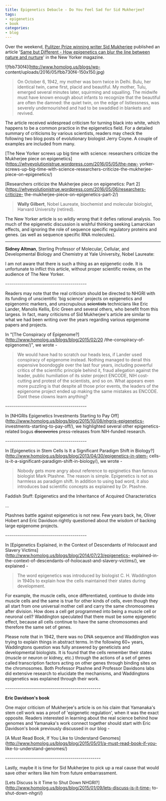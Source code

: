 ```yaml
---
title: Epigenetics Debacle - Do You Feel Sad for Sid Mukherjee?
tags:
- epigenetics
- book
categories:
- blog
---
```

Over the weekend, [Pulitzer Prize winning writer Sid
Mukherjee](https://en.wikipedia.org/wiki/Siddhartha_Mukherjee) published an
article '[Same but Different - How epigenetics can blur the line between
nature and nurture](https://en.wikipedia.org/wiki/Siddhartha_Mukherjee)' in
the New Yorker magazine.
<!--more-->

![fbb730f4](http://www.homolog.us/blogs/wp-
content/uploads/2016/05/fbb730f4-150x150.jpg)

> On October 6, 1942, my mother was born twice in Delhi. Bulu, her identical
twin, came first, placid and beautiful. My mother, Tulu, emerged several
minutes later, squirming and squalling. The midwife must have known enough
about infants to recognize that the beautiful are often the damned: the quiet
twin, on the edge of listlessness, was severely undernourished and had to be
swaddled in blankets and revived.

The article received widespread criticism for turning black into white, which
happens to be a common practice in the epigenetics field. For a detailed
summary of criticisms by various scientists, readers may check the following
two blog posts of evolutionary biologist Jerry Coyne. A couple of examples are
included from many.

[The New Yorker screws up big time with science: researchers criticize the
Mukherjee piece on
epigenetics](https://whyevolutionistrue.wordpress.com/2016/05/05/the-new-
yorker-screws-up-big-time-with-science-researchers-criticize-the-mukherjee-
piece-on-epigenetics/)

[Researchers criticize the Mukherjee piece on epigenetics: Part
2](https://whyevolutionistrue.wordpress.com/2016/05/06/researchers-criticize-
the-mukherjee-piece-on-epigenetics-part-2/)

> **Wally Gilbert**, Nobel Laureate, biochemist and molecular biologist,
Harvard University (retired).

The New Yorker article is so wildly wrong that it defies rational analysis.
Too much of the epigenetic discussion is wishful thinking seeking Lamarckian
effects, and ignoring the role of sequence specific regulatory proteins and
genes. (as well as sequence specific RNA molecules).

********* 

**Sidney Altman**, Sterling Professor of Molecular, Cellular, and Developmental Biology and Chemistry at Yale University, Nobel Laureate: 

I am not aware that there is such a thing as an epigenetic code. It is
unfortunate to inflict this article, without proper scientific review, on the
audience of The New Yorker.

\-----------------------------------------

Readers may note that the real criticism should be directed to NHGRI with its
funding of unscientific 'big science' projects on epigenetics and epigenomic
markers, and unscrupulous <del>scientists</del> technicians like Eric Lander,
Manolis Kellis, Eric Green and several others, who benefit from this largess.
In fact, many criticisms of Sid Mukherjee's article are similar to what we had
been writing over the years regarding various epigenome papers and projects.

In "[The Conspiracy of Epigenome?](http://www.homolog.us/blogs/blog/2015/02/20
/the-conspiracy-of-epigenome/)", we wrote -

> We would have had to scratch our heads less, if Lander used conspiracy of
epigenome instead. Nothing managed to derail this expensive boondoggle over
the last four years, including powerful critics of the scientific principle
behind it, fraud allegation against the leader, public humiliation of its
sister project ENCODE, NIH cost-cutting and protest of the scientists, and so
on. What appears even more puzzling is that despite all those prior events,
the leaders of the epigenome project ended up making the same mistakes as
ENCODE. Dont these clowns learn anything?

\-----------------------------------------

In [NHGRIs Epigenetics Investments Starting to Pay
Off](http://www.homolog.us/blogs/blog/2015/10/08/nhgris-epigenetics-
investments-starting-to-pay-off/), we highlighted several other epigenetics-
related bogus <del>discoveries</del> press-releases from NIH-funded research.

\-----------------------------------------

In [Epigenetics in Stem Cells Is It a Significant Paradigm Shift in
Biology?](http://www.homolog.us/blogs/blog/2013/04/30/epigenetics-in-stem-
cells-is-it-a-significant-paradigm-shift-in-biology/), we wrote -

> Nobody gets more angry about reference to epiginetics than famous biologist
Mark Ptashne. The reason is simple. Epigenetics is not as harmless as paradigm
shift. In addition to using bad word, it also introduces bad scientific
concepts as explained by Dr. Ptashne.

Faddish Stuff: Epigenetics and the Inheritance of Acquired Characteristics

...

Ptashnes battle against epigenetics is not new. Few years back, he, Oliver
Hobert and Eric Davidson rightly questioned about the wisdom of backing large
epigenome projects.

\-----------------------------------------

In [Epigenetics Explained, in the Context of Descendants of Holocaust and
Slavery Victims](http://www.homolog.us/blogs/blog/2014/07/23/epigenetics-
explained-in-the-context-of-descendants-of-holocaust-and-slavery-victims/), we
explained -

> The word epigenetics was introduced by biologist C. H. Waddington in 1940s
to explain how the cells maintained their states during development.

For example, the muscle cells, once differentiated, continue to divide into
muscle cells and the same is true for other kinds of cells, even though they
all start from one universal mother cell and carry the same chromosomes after
division. How does a cell get programmed into being a muscle cell or neuronal
cell? Waddington speculated that there must be some epigenetic effect, because
all cells continue to have the same chromosomes and therefore the same set of
genes.

Please note that in 1942, there was no DNA sequence and Waddington was trying
to explain things in abstract terms. In the following 60+ years, Waddingtons
question was fully answered by geneticists and developmental biologists. It is
found that the cells remember their states (muscle or neuron or kidney, etc.)
through the actions of a set of genes called transcription factors acting on
other genes through binding sites on the chromosomes. Both Professor Ptashne
and Professor Davidsons labs did extensive research to elucidate the
mechanisms, and Waddingtons epigenetics was explained through their work.

\------------------------------------------------

**Eric Davidson's book**

One major criticism of Mukherjee's article is on his claim that Yamanaka's
stem cell work was a proof of 'epigenetic regulation', when it was the exact
opposite. Readers interested in learning about the real science behind how
genomes and Yamanaka's work connect together should start with Eric Davidson's
book previously discussed in our blog -

[A Must Read Book, If You Like to Understand
Genomes](http://www.homolog.us/blogs/blog/2015/05/01/a-must-read-book-if-you-
like-to-understand-genomes/)

\------------------------------------------------

Lastly, maybe it is time for Sid Mukherjee to pick up a real cause that would
save other writers like him from future embarrassment.

[Lets Discuss Is it Time to Shut Down
NHGRI?](http://www.homolog.us/blogs/blog/2015/01/09/lets-discuss-is-it-time-
to-shut-down-nhgri/)

